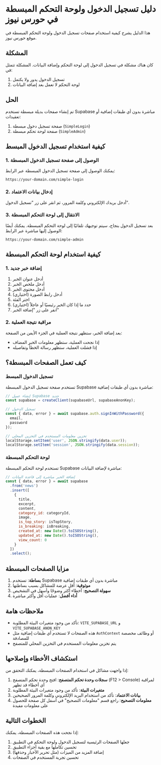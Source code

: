 # دليل تسجيل الدخول ولوحة التحكم المبسطة في حورس نيوز

هذا الدليل يشرح كيفية استخدام صفحات تسجيل الدخول ولوحة التحكم المبسطة في موقع حورس نيوز.

## المشكلة

كان هناك مشكلة في تسجيل الدخول إلى لوحة التحكم وإضافة البيانات. المشكلة تتمثل في:
1. تسجيل الدخول يدور ولا يكتمل
2. لوحة التحكم لا تعمل بعد إضافة البيانات

## الحل

تم إنشاء صفحات بديلة مبسطة تستخدم Supabase مباشرة بدون أي طبقات إضافية أو تعقيدات:
1. صفحة تسجيل دخول مبسطة (`SimpleLogin`)
2. صفحة لوحة تحكم مبسطة (`SimpleAdmin`)

## كيفية استخدام تسجيل الدخول المبسط

### 1. الوصول إلى صفحة تسجيل الدخول المبسطة

يمكنك الوصول إلى صفحة تسجيل الدخول المبسطة عبر الرابط:
```
https://your-domain.com/simple-login
```

### 2. إدخال بيانات الاعتماد

أدخل بريدك الإلكتروني وكلمة المرور، ثم انقر على زر "تسجيل الدخول".

### 3. الانتقال إلى لوحة التحكم المبسطة

بعد تسجيل الدخول بنجاح، سيتم توجيهك تلقائيًا إلى لوحة التحكم المبسطة. يمكنك أيضًا الوصول إليها مباشرة عبر الرابط:
```
https://your-domain.com/simple-admin
```

## كيفية استخدام لوحة التحكم المبسطة

### 1. إضافة خبر جديد

1. أدخل عنوان الخبر
2. أدخل ملخص الخبر
3. أدخل محتوى الخبر
4. أدخل رابط الصورة (اختياري)
5. اختر الفئة
6. حدد ما إذا كان الخبر رئيسيًا أو عاجلاً (اختياري)
7. انقر على زر "إضافة الخبر"

### 2. مراقبة نتيجة العملية

بعد إضافة الخبر، ستظهر نتيجة العملية في الجزء الأيمن من الصفحة:
- إذا نجحت العملية، ستظهر معلومات الخبر المضاف
- إذا فشلت العملية، ستظهر رسالة الخطأ وتفاصيله

## كيف تعمل الصفحات المبسطة؟

### تسجيل الدخول المبسط

تستخدم صفحة تسجيل الدخول المبسطة Supabase مباشرة بدون أي طبقات إضافية:

```javascript
// إنشاء عميل Supabase جديد
const supabase = createClient(supabaseUrl, supabaseAnonKey);

// تسجيل الدخول
const { data, error } = await supabase.auth.signInWithPassword({
  email,
  password
});

// تخزين معلومات المستخدم في التخزين المحلي
localStorage.setItem('user', JSON.stringify(data.user));
localStorage.setItem('session', JSON.stringify(data.session));
```

### لوحة التحكم المبسطة

تستخدم لوحة التحكم المبسطة Supabase مباشرة لإضافة البيانات:

```javascript
// إضافة الخبر مباشرة إلى قاعدة البيانات
const { data, error } = await supabase
  .from('news')
  .insert([
    {
      title,
      excerpt,
      content,
      category_id: categoryId,
      image,
      is_top_story: isTopStory,
      is_breaking: isBreaking,
      created_at: new Date().toISOString(),
      updated_at: new Date().toISOString(),
      view_count: 0
    }
  ])
  .select();
```

## مزايا الصفحات المبسطة

1. **بساطة**: تستخدم Supabase مباشرة بدون أي طبقات إضافية
2. **موثوقية**: أقل عرضة للمشاكل بسبب بساطتها
3. **سهولة التصحيح**: أخطاء أكثر وضوحًا وأسهل في التشخيص
4. **أداء أفضل**: عمليات أقل وأكثر مباشرة

## ملاحظات هامة

- تأكد من وجود متغيرات البيئة المطلوبة: `VITE_SUPABASE_URL` و `VITE_SUPABASE_ANON_KEY`
- هذه الصفحات لا تستخدم أي طبقات إضافية مثل `AuthContext` أو وظائف مخصصة للمصادقة
- يتم تخزين معلومات المستخدم في التخزين المحلي للمتصفح

## استكشاف الأخطاء وإصلاحها

إذا واجهت مشاكل في استخدام الصفحات المبسطة، يمكنك التحقق من:

1. **سجلات وحدة تحكم المتصفح**: افتح وحدة تحكم المتصفح (F12 > Console) لمراقبة أي أخطاء قد تظهر
2. **متغيرات البيئة**: تأكد من وجود متغيرات البيئة المطلوبة
3. **بيانات الاعتماد**: تأكد من استخدام البريد الإلكتروني وكلمة المرور الصحيحين
4. **معلومات التصحيح**: راجع قسم "معلومات التصحيح" في أسفل كل صفحة للحصول على معلومات مفيدة

## الخطوات التالية

إذا نجحت هذه الصفحات المبسطة، يمكنك:

1. جعلها الصفحات الرئيسية لتسجيل الدخول ولوحة التحكم في التطبيق
2. تحسين تكاملها مع بقية أجزاء التطبيق
3. إضافة المزيد من الميزات (مثل تحرير الأخبار وحذفها)
4. تحسين تجربة المستخدم في الصفحات
